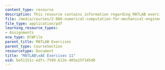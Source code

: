 ```yaml
---
content_type: resource
description: This resource contains information regarding MATLAB exercises 11.
file: /media/courses/2-086-numerical-computation-for-mechanical-engineers-fall-2012/be51151cedfc7599612e405e25f345d0_MIT2_086F12_matlab_ex11.pdf
file_type: application/pdf
learning_resource_types:
- Assignments
ocw_type: OCWFile
parent_title: MATLAB Exercises
parent_type: CourseSection
resourcetype: Document
title: "MATLAB\xAE Exercises 11"
uid: be51151c-edfc-7599-612e-405e25f345d0
---
```

